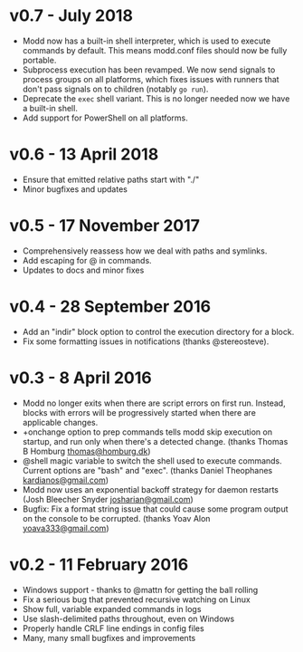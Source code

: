 # v0.7 - July 2018

* Modd now has a built-in shell interpreter, which is used to execute commands
  by default. This means modd.conf files should now be fully portable.
* Subprocess execution has been revamped. We now send signals to process groups
  on all platforms, which fixes issues with runners that don't pass signals on
  to children (notably `go run`).
* Deprecate the `exec` shell variant. This is no longer needed now we have a
  built-in shell.
* Add support for PowerShell on all platforms.


# v0.6 - 13 April 2018

* Ensure that emitted relative paths start with "./"
* Minor bugfixes and updates


# v0.5 - 17 November 2017

* Comprehensively reassess how we deal with paths and symlinks.
* Add escaping for @ in commands.
* Updates to docs and minor fixes


# v0.4 - 28 September 2016

* Add an "indir" block option to control the execution directory for a block.
* Fix some formatting issues in notifications (thanks @stereosteve).


# v0.3 - 8 April 2016

* Modd no longer exits when there are script errors on first run. Instead,
blocks with errors will be progressively started when there are applicable
changes.
* +onchange option to prep commands tells modd skip execution on startup, and
run only when there's a detected change. (thanks Thomas B Homburg
<thomas@homburg.dk>)
* @shell magic variable to switch the shell used to execute commands. Current
options are "bash" and "exec". (thanks Daniel Theophanes
<kardianos@gmail.com>)
* Modd now uses an exponential backoff strategy for daemon restarts (Josh
Bleecher Snyder <josharian@gmail.com>)
* Bugfix: Fix a format string issue that could cause some program output on the
console to be corrupted. (thanks Yoav Alon <yoava333@gmail.com>)


# v0.2 - 11 February 2016

* Windows support - thanks to @mattn for getting the ball rolling
* Fix a serious bug that prevented recursive watching on Linux
* Show full, variable expanded commands in logs
* Use slash-delimited paths throughout, even on Windows
* Properly handle CRLF line endings in config files
* Many, many small bugfixes and improvements
